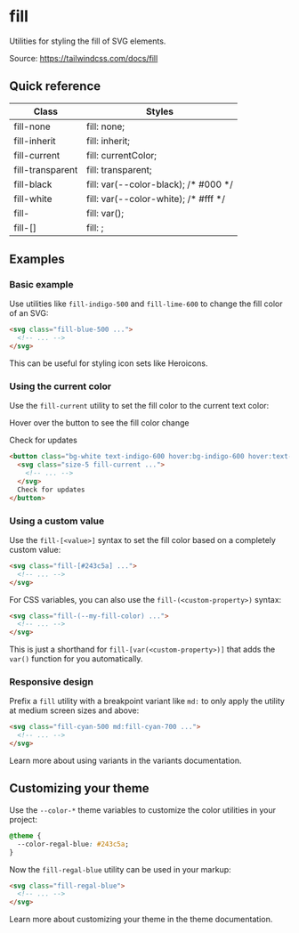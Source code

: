 # fill

Utilities for styling the fill of SVG elements.

Source: https://tailwindcss.com/docs/fill

## Quick reference

| Class                    | Styles                                                             |
| ------------------------ | ------------------------------------------------------------------ |
| fill-none                | fill: none;                                                        |
| fill-inherit             | fill: inherit;                                                     |
| fill-current             | fill: currentColor;                                                |
| fill-transparent         | fill: transparent;                                                 |
| fill-black               | fill: var(--color-black); /* #000 */                             |
| fill-white               | fill: var(--color-white); /* #fff */                             |
| fill-<custom-property>   | fill: var(<custom-property>);                                      |
| fill-\[<color>\]         | fill: <color>;                                                     |

## Examples

### Basic example

Use utilities like `fill-indigo-500` and `fill-lime-600` to change the fill color of an SVG:

```html
<svg class="fill-blue-500 ...">
  <!-- ... -->
</svg>
```

This can be useful for styling icon sets like Heroicons.

### Using the current color

Use the `fill-current` utility to set the fill color to the current text color:

Hover over the button to see the fill color change

Check for updates

```html
<button class="bg-white text-indigo-600 hover:bg-indigo-600 hover:text-white ...">
  <svg class="size-5 fill-current ...">
    <!-- ... -->
  </svg>
  Check for updates
</button>
```

### Using a custom value

Use the `fill-[<value>]` syntax to set the fill color based on a completely custom value:

```html
<svg class="fill-[#243c5a] ...">
  <!-- ... -->
</svg>
```

For CSS variables, you can also use the `fill-(<custom-property>)` syntax:

```html
<svg class="fill-(--my-fill-color) ...">
  <!-- ... -->
</svg>
```

This is just a shorthand for `fill-[var(<custom-property>)]` that adds the `var()` function for you automatically.

### Responsive design

Prefix a `fill` utility with a breakpoint variant like `md:` to only apply the utility at medium screen sizes and above:

```html
<svg class="fill-cyan-500 md:fill-cyan-700 ...">
  <!-- ... -->
</svg>
```

Learn more about using variants in the variants documentation.

## Customizing your theme

Use the `--color-*` theme variables to customize the color utilities in your project:

```css
@theme {
  --color-regal-blue: #243c5a;
}
```

Now the `fill-regal-blue` utility can be used in your markup:

```html
<svg class="fill-regal-blue">
  <!-- ... -->
</svg>
```

Learn more about customizing your theme in the theme documentation.
